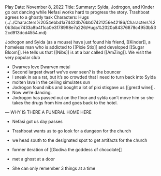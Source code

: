 

Play Date: November 8, 2022
Title: 
Summary: Sylda, Jodrogon, and Kinder go out dancing while Nefasi works hard to progress the story. Trashboat agrees to a ghostly task
Characters: Hugs (../../Characters%2054ebbd1a74424b76bb07421256e42186/Characters%20b3dac7433a8b4f1ca0e3f78998e7a226/Hugs%2020a84376878c4953b532cd913dcd4554.md)

Jodrogon and Sylda (as a mouse) have just found his friend, [[Kinder]], a homeless man who is addicted to [[Pixie Stix]] and developed [[Sugar Bloom]]. He tells us that [[Nibs]] is at a bar called [[AmZing]]. We visit the very popular club

- Dwarves love Dwarven metal
- Second largest dwarf we’ve ever seen? is the bouncer
- I sneak in as a rat, but it’s so crowded that I need to turn back into Sylda
- molten lava in the ceiling simulates sun
- Jodrogon found nibs and bought a lot of pixi stixgave us [[grestl wine]].
- Now we’re dancing.
- Jodrogon has passed out on the floor and sylda can’t move him so she takes the drugs from him and goes back to the hotel.

— WHY IS THERE A FUNERAL HOME HERE

- Nefasi got us day passes
- Trashboat wants us to go look for a dungeon for the church
- we head south to the designated spot to get artifacts for the church

- former iteration of [[Godiva the goddess of chocolate]]

- met a ghost at a door
- She can only remember 3 things at a time